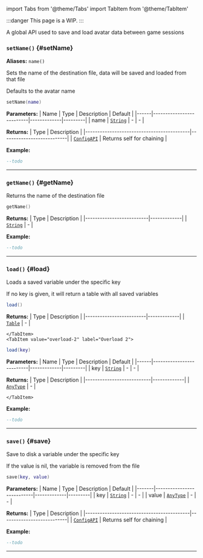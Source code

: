 import Tabs from '@theme/Tabs'
import TabItem from '@theme/TabItem'

:::danger
This page is a WIP.
:::

A global API used to save and load avatar data between game sessions

### <code>setName()</code> \{#setName}

**Aliases:** `name()`

Sets the name of the destination file, data will be saved and loaded from that file

Defaults to the avatar name

```lua
setName(name)
```

**Parameters:**
| Name | Type | Description | Default |
|------|--------------------------|-------------|---------|
| name | <code>[String](#)</code> | - | - |

**Returns:**
| Type | Description |
|-------------------------------------------|---------------------------|
| <code>[ConfigAPI](/globals/Config)</code> | Returns self for chaining |

**Example:**

```lua
--todo
```

---

### <code>getName()</code> \{#getName}

Returns the name of the destination file

```lua
getName()
```

**Returns:**
| Type | Description |
|--------------------------|-------------|
| <code>[String](#)</code> | - |

**Example:**

```lua
--todo
```

---

### <code>load()</code> \{#load}

Loads a saved variable under the specific key

If no key is given, it will return a table with all saved variables

<Tabs>
    <TabItem value="overload-1" label="Overload 1">

```lua
load()
```

**Returns:**
| Type | Description |
|-------------------------|-------------|
| <code>[Table](#)</code> | - |

    </TabItem>
    <TabItem value="overload-2" label="Overload 2">

```lua
load(key)
```

**Parameters:**
| Name | Type | Description | Default |
|------|--------------------------|-------------|---------|
| key | <code>[String](#)</code> | - | - |

**Returns:**
| Type | Description |
|---------------------------|-------------|
| <code>[AnyType](#)</code> | - |

    </TabItem>

</Tabs>

**Example:**

```lua
--todo
```

---

### <code>save()</code> \{#save}

Save to disk a variable under the specific key

If the value is nil, the variable is removed from the file

```lua
save(key, value)
```

**Parameters:**
| Name | Type | Description | Default |
|-------|---------------------------|-------------|---------|
| key | <code>[String](#)</code> | - | - |
| value | <code>[AnyType](#)</code> | - | - |

**Returns:**
| Type | Description |
|-------------------------------------------|---------------------------|
| <code>[ConfigAPI](/globals/Config)</code> | Returns self for chaining |

**Example:**

```lua
--todo
```

---
